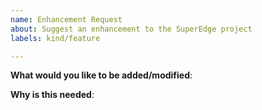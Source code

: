 ```yaml
---
name: Enhancement Request
about: Suggest an enhancement to the SuperEdge project
labels: kind/feature

---
```

<!-- Please only use this template for submitting enhancement requests -->

**What would you like to be added/modified**:

**Why is this needed**: